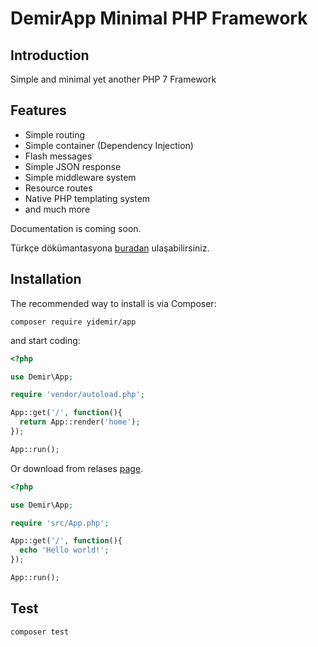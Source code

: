# DemirApp Minimal PHP Framework

## Introduction
Simple and minimal yet another PHP 7 Framework

## Features
* Simple routing
* Simple container (Dependency Injection)
* Flash messages
* Simple JSON response
* Simple middleware system
* Resource routes
* Native PHP templating system
* and much more

Documentation is coming soon.

Türkçe dökümantasyona [buradan](https://yilmazdemir.com.tr/demir-app-framework) ulaşabilirsiniz.

## Installation
The recommended way to install is via Composer:
```
composer require yidemir/app
```
and start coding:
```php
<?php

use Demir\App;

require 'vendor/autoload.php';

App::get('/', function(){
  return App::render('home');
});

App::run();
```

Or download from relases [page](https://github.com/yidemir/app/releases).
```php
<?php

use Demir\App;

require 'src/App.php';

App::get('/', function(){
  echo 'Hello world!';
});

App::run();
```

## Test
```
composer test
```

